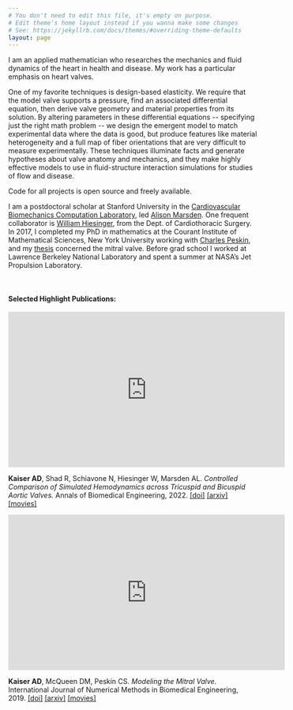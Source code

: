 ```yaml
---
# You don't need to edit this file, it's empty on purpose.
# Edit theme's home layout instead if you wanna make some changes
# See: https://jekyllrb.com/docs/themes/#overriding-theme-defaults
layout: page
---
```


I am an applied mathematician who researches the mechanics and fluid dynamics of the heart in health and disease. My work has a particular emphasis on heart valves.

One of my favorite techniques is design-based elasticity. We require that the model valve supports a pressure, find an associated differential equation, then derive valve geometry and material properties from its solution. By altering parameters in these differential equations -- specifying just the right math problem -- we design the emergent model to match experimental data where the data is good, but produce features like material heterogeneity and a full map of fiber orientations that are very difficult to measure experimentally. These techniques illuminate facts and generate hypotheses about valve anatomy and mechanics, and they make highly effective models to use in fluid-structure interaction simulations for studies of flow and disease.

Code for all projects is open source and freely available.

I am a postdoctoral scholar at Stanford University in the [Cardiovascular Biomechanics Computation Laboratory](https://cbcl.stanford.edu/), led [Alison Marsden](https://profiles.stanford.edu/alison-marsden). One frequent collaborator is [William Hiesinger](https://med.stanford.edu/hiesingerlab.html), from the Dept. of Cardiothoracic Surgery. In 2017, I completed my PhD in mathematics at the Courant Institute of Mathematical Sciences, New York University working with [Charles Peskin](https://www.math.nyu.edu/~peskin/), and my [thesis](https://arxiv.org/abs/2208.13317) concerned the mitral valve. Before grad school I worked at Lawrence Berkeley National Laboratory and spent a summer at NASA’s Jet Propulsion Laboratory.

&nbsp;

#### Selected Highlight Publications: 


<p align="center">
<iframe width="560" height="315" 
src="https://www.youtube.com/embed/kk4asNb6qD8" 
title="YouTube video player" 
frameborder="0" 
allow="accelerometer; autoplay; clipboard-write; encrypted-media; gyroscope; picture-in-picture" 
allowfullscreen></iframe>
</p>


__Kaiser AD__, Shad R, Schiavone N, Hiesinger W, Marsden AL. _Controlled Comparison of Simulated Hemodynamics across Tricuspid and Bicuspid Aortic Valves._ Annals of Biomedical Engineering, 2022. [[doi]](https://doi.org/10.1007/s10439-022-02983-4) [[arxiv]](https://arxiv.org/abs/2109.08261) [[movies]](https://www.youtube.com/watch?v=SQrFoCUKOk0&list=PLVE1-rUYcsaJYmYqGy7Y5xFfdontjI1Xq)


<p align="center">
<iframe width="560" height="315" 
src="https://www.youtube.com/embed/-KC4oPxEAw4" 
title="YouTube video player" 
frameborder="0" 
allow="accelerometer; autoplay; clipboard-write; encrypted-media; gyroscope; picture-in-picture" 
allowfullscreen></iframe>
</p>

__Kaiser AD__, McQueen DM, Peskin CS. _Modeling the Mitral Valve._ International Journal of Numerical Methods in Biomedical Engineering, 2019. [[doi]](http://doi.org/10.1002/cnm.3240) [[arxiv]](https://arxiv.org/abs/2109.08261) [[movies]](https://www.youtube.com/watch?v=GjXboGhaeb4&list=PLVE1-rUYcsaJXpy5_xfRvsNxcj3Rb_azW)







